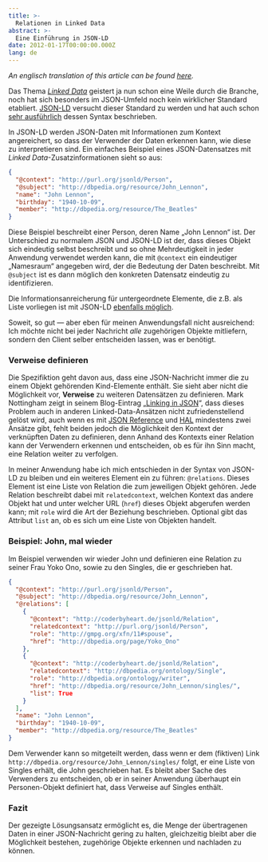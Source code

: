 ```yaml
---
title: >-
  Relationen in Linked Data
abstract: >-
  Eine Einführung in JSON-LD
date: 2012-01-17T00:00:00.000Z
lang: de
---
```


_An englisch translation of this article can be found
[here](/relations-in-linked-data)._

Das Thema _[Linked Data](http://linkeddata.org/)_ geistert ja nun schon eine
Weile durch die Branche, noch hat sich besonders im JSON-Umfeld noch kein
wirklicher Standard etabliert. [JSON-LD](http://json-ld.org/) versucht dieser
Standard zu werden und hat auch schon
[sehr ausführlich](http://json-ld.org/spec/latest/json-ld-syntax/) dessen Syntax
beschrieben.

In JSON-LD werden JSON-Daten mit Informationen zum Kontext angereichert, so dass
der Verwender der Daten erkennen kann, wie diese zu interpretieren sind. Ein
einfaches Beispiel eines JSON-Datensatzes mit _Linked Data_-Zusatzinformationen
sieht so aus:

```json
{
  "@context": "http://purl.org/jsonld/Person",
  "@subject": "http://dbpedia.org/resource/John_Lennon",
  "name": "John Lennon",
  "birthday": "1940-10-09",
  "member": "http://dbpedia.org/resource/The_Beatles"
}
```

Diese Beispiel beschreibt einer Person, deren Name „John Lennon“ ist. Der
Unterschied zu normalem JSON und JSON-LD ist der, dass dieses Objekt sich
eindeutig selbst beschreibt und so ohne Mehrdeutigkeit in jeder Anwendung
verwendet werden kann, die mit `@context` ein eindeutiger „Namesraum“ angegeben
wird, der die Bedeutung der Daten beschreibt. Mit `@subject` ist es dann möglich
den konkreten Datensatz eindeutig zu identifizieren.

Die Informationsanreicherung für untergeordnete Elemente, die z.B. als Liste
vorliegen ist mit JSON-LD
[ebenfalls möglich](http://json-ld.org/spec/latest/json-ld-syntax/#rdf-collection).

Soweit, so gut — aber eben für meinen Anwendungsfall nicht ausreichend: Ich
möchte nicht bei jeder Nachricht _alle_ zugehörigen Objekte mitliefern, sondern
den Client selber entscheiden lassen, was er benötigt.

### Verweise definieren

Die Spezifiktion geht davon aus, dass eine JSON-Nachricht immer die zu einem
Objekt gehörenden Kind-Elemente enthält. Sie sieht aber nicht die Möglichkeit
vor, **Verweise** zu weiteren Datensätzen zu definieren. Mark Nottingham zeigt
in seinem Blog-Eintrag
„[Linking in JSON](http://www.mnot.net/blog/2011/11/25/linking_in_json)“, dass
dieses Problem auch in anderen Linked-Data-Ansätzen nicht zufriedenstellend
gelöst wird, auch wenn es mit
[JSON Reference](http://tools.ietf.org/html/draft-pbryan-zyp-json-ref-00) und
[HAL](http://blog.stateless.co/post/13296666138/json-linking-with-hal)
mindestens zwei Ansätze gibt, fehlt beiden jedoch die Möglichkeit den Kontext
der verknüpften Daten zu definieren, denn Anhand des Kontexts einer Relation
kann der Verwendern erkennen und entscheiden, ob es für ihn Sinn macht, eine
Relation weiter zu verfolgen.

In meiner Anwendung habe ich mich entschieden in der Syntax von JSON-LD zu
bleiben und ein weiteres Element ein zu führen: `@relations`. Dieses Element ist
eine Liste von Relation die zum jeweiligen Objekt gehören. Jede Relation
beschreibt dabei mit `relatedcontext`, welchen Kontext das andere Objekt hat und
unter welcher URL (`href`) dieses Objekt abgerufen werden kann; mit `role` wird
die Art der Beziehung beschrieben. Optional gibt das Attribut `list` an, ob es
sich um eine Liste von Objekten handelt.

### Beispiel: John, mal wieder

Im Beispiel verwenden wir wieder John und definieren eine Relation zu seiner
Frau Yoko Ono, sowie zu den Singles, die er geschrieben hat.

```json
{
  "@context": "http://purl.org/jsonld/Person",
  "@subject": "http://dbpedia.org/resource/John_Lennon",
  "@relations": [
    {
      "@context": "http://coderbyheart.de/jsonld/Relation",
      "relatedcontext": "http://purl.org/jsonld/Person",
      "role": "http://gmpg.org/xfn/11#spouse",
      "href": "http://dbpedia.org/page/Yoko_Ono"
    },
    {
      "@context": "http://coderbyheart.de/jsonld/Relation",
      "relatedcontext": "http://dbpedia.org/ontology/Single",
      "role": "http://dbpedia.org/ontology/writer",
      "href": "http://dbpedia.org/resource/John_Lennon/singles/",
      "list": True
    }
  ],
  "name": "John Lennon",
  "birthday": "1940-10-09",
  "member": "http://dbpedia.org/resource/The_Beatles"
}
```

Dem Verwender kann so mitgeteilt werden, dass wenn er dem (fiktiven) Link
`http://dbpedia.org/resource/John_Lennon/singles/` folgt, er eine Liste von
Singles erhält, die John geschrieben hat. Es bleibt aber Sache des Verwenders zu
entscheiden, ob er in seiner Anwendung überhaupt ein Personen-Objekt definiert
hat, dass Verweise auf Singles enthält.

### Fazit

Der gezeigte Lösungsansatz ermöglicht es, die Menge der übertragenen Daten in
einer JSON-Nachricht gering zu halten, gleichzeitig bleibt aber die Möglichkeit
bestehen, zugehörige Objekte erkennen und nachladen zu können.
